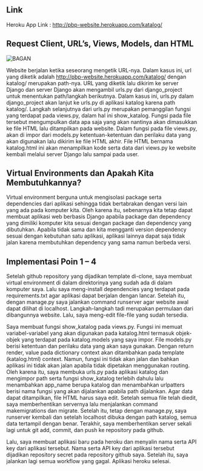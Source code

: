 ## Link

Heroku App Link : http://pbp-website.herokuapp.com/katalog/

## Request Client, URL’s, Views, Models, dan HTML

![BAGAN](/static/Flowchart.png)

Website berjalan ketika seseorang mengetik URL-nya. Dalam kasus ini, url yang diketik adalah http://pbp-website.herokuapp.com/katalog/ dengan katalog/ merupakan path-nya. URL yang diketik lalu dikirim ke server Django dan server Django akan mengambil urls.py dari django_project untuk menentukan path/langkah berikutnya. Dalam kasus ini, urls.py dalam django_project akan lanjut ke urls.py di aplikasi katalog karena path katalog/. Langkah selanjutnya dari urls.py merupakan pemanggilan fungsi yang terdapat pada views.py, dalam hal ini show_katalog. Fungsi pada file tersebut mengumpulkan data apa saja yang akan nantinya akan dimasukkan ke file HTML lalu ditampilkan pada website. Dalam fungsi pada file views.py, akan di impor dari models.py ketentuan-ketentuan dan perilaku data yang akan digunakan lalu dikirim ke file HTML akhir. File HTML bernama katalog.html ini akan menampilkan kode serta data dari views.py ke website kembali melalui server Django lalu sampai pada user.

## Virtual Environments dan Apakah Kita Membutuhkannya?

Virtual environment berguna untuk mengisolasi package serta dependencies dari aplikasi sehingga tidak bertabrakan dengan versi lain yang ada pada komputer kita. Oleh karena itu, sebenarnya kita tetap dapat membuat aplikasi web berbasis Django apabila package dan dependency yang dimiliki komputer kita sesuai dengan package dan dependency yang dibutuhkan. Apabila tidak sama dan kita mengganti version dependency sesuai dengan kebutuhan satu aplikasi, aplikasi lainnya dapat saja tidak jalan karena membutuhkan dependency yang sama namun berbeda versi.

## Implementasi Poin 1 – 4

Setelah github repository yang dijadikan template di-clone, saya membuat virtual environment di dalam direktorinya yang sudah ada di dalam komputer saya. Lalu saya meng-install dependencies yang terdapat pada requirements.txt agar aplikasi dapat berjalan dengan lancar. Setelah itu, dengan manage.py saya jalankan command runserver agar website awal dapat dilihat di localhost. Langkah-langkah tadi merupakan permulaan dari dibangunnya website. Lalu, saya meng-edit file-file yang sudah tersedia.

Saya membuat fungsi show_katalog pada views.py. Fungsi ini memuat variabel-variabel yang akan digunakan pada katalog.html termasuk objek-objek yang terdapat pada katalog.models yang saya impor. File models.py berisi ketentuan dan perilaku data yang akan saya gunakan. Dengan return render, value pada dictionary context akan ditambahkan pada template (katalog.html) context. Namun, fungsi ini tidak akan jalan dan bahkan aplikasi ini tidak akan jalan apabila tidak dipetakan menggunakan routing. Oleh karena itu, saya membuka urls.py pada aplikasi katalog dan mengimpor path serta fungsi show_katalog terlebih dahulu lalu menambahkan app_name berupa katalog dan menambahkan urlpatters berisi nama fungsi yang akan dijalankan apabila path dijalankan. Agar data dapat ditampilkan, file HTML harus saya edit. Setelah semua file telah diedit, saya memberhentikan servernya lalu menjalankan command makemigrations dan migrate. Setelah itu, tetap dengan manage.py, saya runserver kembali dan setelah localhost dibuka dengan path katalog, semua data tertampil dengan benar. Terakhir, saya memberhentikan server sekali lagi untuk git add, commit, dan push ke repository pada github.

Lalu, saya membuat aplikasi baru pada heroku dan menyalin nama serta API key dari aplikasi tersebut. Nama serta API key dari aplikasi tersebut dijadikan repository secret pada repository github saya. Setelah itu, saya jalankan lagi semua workflow yang gagal. Aplikasi heroku selesai.
